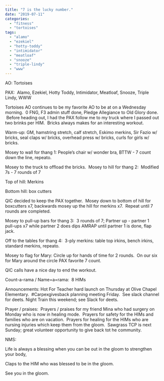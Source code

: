 ```yaml
---
title: "7 is the lucky number."
date: "2019-07-11"
categories: 
  - "fitness"
  - "tortoises"
tags: 
  - "alamo"
  - "ezekiel"
  - "hotty-toddy"
  - "intimidator"
  - "meatloaf"
  - "snooze"
  - "triple-lindy"
  - "www"
---
```


AO: Tortoises

PAX:  Alamo, Ezekiel, Hotty Toddy, Intimidator, Meatloaf, Snooze, Triple Lindy, WWW

Tortoises AO continues to be my favorite AO to be at on a Wednesday morning.  0 FNG, F3 admin stuff done, Pledge Allegiance to Old Glory done.  Before heading out, I had the PAX follow me to my truck where I passed out two brinks per HIM.  Bricks always makes for an interesting workout.

Warm-up: GM, hamstring stretch, calf stretch, Eskimo merkins, Sir Fazio w/ bricks, seal claps w/ bricks, overhead press w/ bricks, curls for girls w/ bricks.

Mosey to wall for thang 1: People’s chair w/ wonder bra, BTTW - 7 count down the line, repeato.

Mosey to the truck to offload the bricks.  Mosey to hill for thang 2:  Modified 7s - 7 rounds of 7

Top of hill: Merkins

Bottom hill: box cutters

QIC decided to keep the PAX together.  Mosey down to bottom of hill for boxcutters x7, backwards mosey up the hill for merkins x7.  Repeat until 7 rounds are completed.

Mosey to pull-up bars for thang 3:  3 rounds of 7; Partner up - partner 1 pull-ups x7 while partner 2 does dips AMRAP until partner 1 is done, flap jack.

Off to the tables for thang 4:  3-ply merkins: table top irkins, bench irkins, standard merkins, repeato.

Mosey to flag for Mary: Circle up for hands of time for 2 rounds.  On our six for Mary around the circle PAX favorite 7 count.

QIC calls have a nice day to end the workout.

Count-a-rama / Name=a=rama:  8 HIMs

Announcements: Hot For Teacher hard launch on Thursday at Olive Chapel Elementary.  #Carpexgivesback planning meeting Friday.  See slack channel for deets. Night Train this weekend; see Slack for deets.

Prayer / praises:  Prayers / praises for my friend Mina who had surgery on Monday who is now in healing mode.  Prayers for safety for the HIMs and families who are on vacation.  Prayers for healing for the HIMs who are nursing injuries which keep them from the gloom.  Sawgrass TCP is next Sunday; great volunteer opportunity to give back tot he community.

NMS:

Life is always a blessing when you can be out in the gloom to strengthen your body,

Claps to the HIM who was blessed to be in the gloom.

See you in the gloom.
